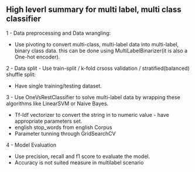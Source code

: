 High leverl summary for multi label, multi class classifier
-----------------------------------------------------------

1 - Data preprocessing and Data wrangling:
 - Use pivoting to convert multi-class, multi-label data into multi-label, binary class data. this can be done using MultiLabelBinarizer(it is also a One-hot encoder).

2 - Data split - Use train-split / k-fold crsoss validation / stratified(balanced) shuffle split:
 - Have single training/testing dataset.

3 - Use OneVsRestClassifier to solve multi-label data by wrapping these algorithms like LinearSVM or Naive Bayes.
- Tf-Idf vectorizer to convert the string in to numeric value - have appropriate parameters set.
- english stop_words from english Corpus
- Parameter tunning through GridSearchCV

4 - Model Evaluation
- Use precision, recall and f1 score to evaluate the model.
- Accuracy is not suited measure in multilabel scenario

